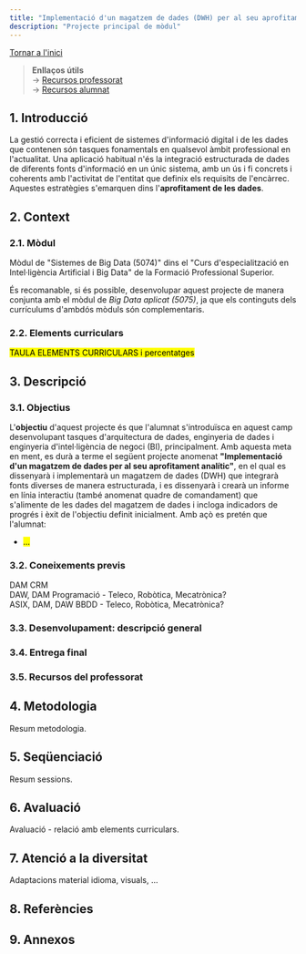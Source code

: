 ```yaml
---
title: "Implementació d'un magatzem de dades (DWH) per al seu aprofitament analític"
description: "Projecte principal de mòdul"
---
```


[Tornar a l'inici](../../../index.html)  

> **Enllaços útils**  
> &#8594; [Recursos professorat](./fp-ia-bigdata.html)  
> &#8594; [Recursos alumnat](./fp-ia-bigdata.html)  


## 1.	Introducció  
La gestió correcta i eficient de sistemes d'informació digital i de les dades que contenen són tasques fonamentals en qualsevol àmbit professional en l'actualitat. Una aplicació habitual n'és la integració estructurada de dades de diferents fonts d'informació en un únic sistema, amb un ús i fi concrets i coherents amb l'activitat de l'entitat que definix els requisits de l'encàrrec. Aquestes estratègies s'emarquen dins l'**aprofitament de les dades**.<br> 


## 2.	Context
### 2.1.	Mòdul
Mòdul de "Sistemes de Big Data (5074)" dins el "Curs d'especialització en Intel·ligència Artificial i Big Data" de la Formació Professional Superior.  

És recomanable, si és possible, desenvolupar aquest projecte de manera conjunta amb el mòdul de <i>Big Data aplicat (5075)</i>, ja que els continguts dels currículums d'ambdós mòduls són complementaris.

### 2.2.	Elements curriculars
<mark>TAULA ELEMENTS CURRICULARS i percentatges</mark>

## 3.	Descripció
### 3.1.	Objectius
L'<b>objectiu</b> d'aquest projecte és que l'alumnat s'introduïsca en aquest camp desenvolupant tasques d'arquitectura de dades, enginyeria de dades i enginyeria d'intel·ligència de negoci (BI), principalment. Amb aquesta meta en ment, es durà a terme el següent projecte anomenat <b>"Implementació d'un magatzem de dades per al seu aprofitament analític"</b>, en el qual es dissenyarà i implementarà un magatzem de dades (DWH) que integrarà fonts diverses de manera estructurada, i es dissenyarà i crearà un informe en línia interactiu (també anomenat quadre de comandament) que s'alimente de les dades del magatzem de dades i incloga indicadors de progrés i èxit de l'objectiu definit inicialment. Amb açò es pretén que l'alumnat:  

- <mark>...</mark>


### 3.2.	Coneixements previs
DAM CRM  
DAW, DAM Programació - Teleco, Robòtica, Mecatrònica?  
ASIX, DAM, DAW BBDD - Teleco, Robòtica, Mecatrònica? 

### 3.3.	Desenvolupament: descripció general
### 3.4.	Entrega final
### 3.5.	Recursos del professorat
## 4.	Metodologia
Resum metodologia.  

## 5.	Seqüenciació
Resum sessions.  

## 6.	Avaluació
Avaluació - relació amb elements curriculars.  

## 7.	Atenció a la diversitat
Adaptacions material idioma, visuals, ...

## 8.	Referències
## 9.	Annexos
